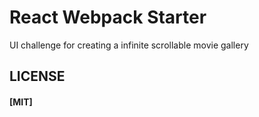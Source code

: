 # React Webpack Starter
UI challenge for creating a infinite scrollable movie gallery

## LICENSE

#### [MIT]
